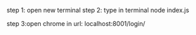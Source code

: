step 1: open new terminal
step 2: type in terminal
node index.js

step 3:open chrome
in url: localhost:8001/login/
